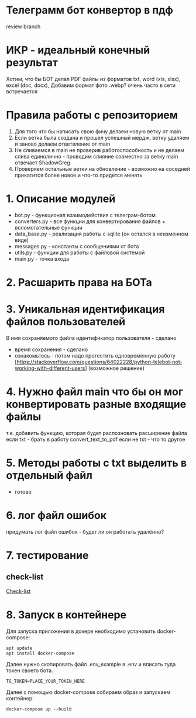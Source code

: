 # Телеграмм бот конвертор в пдф
review branch 
# ИКР - идеальный конечный результат

Хотим, что бы БОТ делал PDF файлы
из форматов txt, word (xls, xlsx), excel (doc, docx),
Добавим формат фото .webp? очень часто в сети встречается

# Правила работы с репозиторием

1. Для того что бы написать свою фичу делаем новую ветку от main
2. Если ветка была создана и прошел успешный мердж, ветку удаляем и заново делаем ответвление от main
3. Не сливаемся в main не проверив работоспособность и не делаем слива единолично - проводим слияние совместно за ветку
   main отвечает ShadowGreg
4. Проверяем остальные ветки на обновление - возможно на соседней прикатится более новое и что-то придется менять

# 1. Описание модулей

* bot.py - функционал взаимодействия с телеграм-ботом
* converters.py - все функции для конвертирования файлов + вспомогательные функции
* data_base.py - реализация работы с sqlite (он остался в неизменном виде)
* messages.py - константы с сообщениями от бота
* utils.py - функции для работы с файловой системой
* main.py - точка входа

# 2. Расшарить права на БОТа

# 3. Уникальная идентификация файлов пользователей

В имя сохраняемого файла идентификатор пользователя - сделано

+ время сохранения - сделано
+ ознакомьтесь - потом надо протестить одновременную
  работу [https://stackoverflow.com/questions/64022228/python-telebot-not-working-with-different-users] (возможное
  решение)

# 4. Нужно файл main что бы он мог конвертировать разные входящие файлы

т.е. добавить функцию, которая будет распозновать расширение файла
если txt - брать в работу convert_text_to_pdf
если не txt - что то другое

# 5. Методы работы с txt выделить в отдельный файл
- готово
# 6. лог файл ошибок

придумать лог файл ошибок - будет ли он работать удалённо? 
# 7. тестирование
## check-list
[Check-list](https://docs.google.com/spreadsheets/d/1ZcLOYGYTrBpCamewE_iFhbuU2kZe5IdxOmcHBWc8Uxs/edit#gid=0)


# 8. Запуск в контейнере
Для запуска приложения в докере необходимо установить docker-compose:  
``` shell
apt update  
apt install docker-compose  
```

Далее нужно скопировать файл .env_example в .env и вписать туда токен своего бота.
```
TG_TOKEN=PLACE_YOUR_TOKEN_HERE
```

Далее с помощью docker-compose собираем образ и запускаем контейнер:  
``` shell
docker-compose up --build  
```